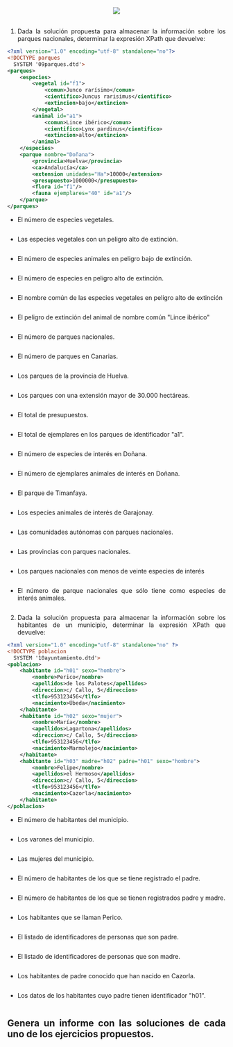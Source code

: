 <div align="justify">


<div align="center">
 	<img src="https://upload.wikimedia.org/wikipedia/commons/9/91/XQuery_and_XPath_Data_Model_type_hierarchy.png">
</div>

</br>

1. Dada la solución propuesta para almacenar la información sobre los parques nacionales, determinar la expresión XPath que devuelve:

```xml
<?xml version="1.0" encoding="utf-8" standalone="no"?>
<!DOCTYPE parques
  SYSTEM '09parques.dtd'>
<parques>
    <especies>
        <vegetal id="f1">
            <comun>Junco rarísimo</comun>
            <cientifico>Juncus rarisimus</cientifico>
            <extincion>bajo</extincion>
        </vegetal>
        <animal id="a1">
            <comun>Lince ibérico</comun>
            <cientifico>Lynx pardinus</cientifico>
            <extincion>alto</extincion>
        </animal>
    </especies>
    <parque nombre="Doñana">
        <provincia>Huelva</provincia>
        <ca>Andalucía</ca>
        <extension unidades="Ha">10000</extension>
        <presupuesto>1000000</presupuesto>
        <flora id="f1"/>
        <fauna ejemplares="40" id="a1"/>
    </parque>
</parques>  
```

- El número de especies vegetales.

  ```xml

  ```

- Las especies vegetales con un peligro alto de extinción.

  ```xml

  ```

- El número de especies animales en peligro bajo de extinción.

  ```xml

  ```

- El número de especies en peligro alto de extinción.

  ```xml

  ```

- El nombre común de las especies vegetales en peligro alto de extinción

  ```xml

  ```

- El peligro de extinción del animal de nombre común "Lince ibérico"

  ```xml

  ```

- El número de parques nacionales.

  ```xml

  ```

- El número de parques en Canarias.

  ```xml

  ```

- Los parques de la provincia de Huelva.

  ```xml

  ```

- Los parques con una extensión mayor de 30.000 hectáreas.

  ```xml

  ```

- El total de presupuestos.

  ```xml

  ```

- El total de ejemplares en los parques de identificador "a1".

  ```xml

  ```

- El número de especies de interés en Doñana.

  ```xml

  ```

- El número de ejemplares animales de interés en Doñana.

  ```xml

  ```

- El parque de Timanfaya.

  ```xml

  ```

- Los especies animales de interés de Garajonay.

  ```xml

  ```

- Las comunidades autónomas con parques nacionales.

  ```xml

  ```

- Las provincias con parques nacionales.

  ```xml

  ```

- Los parques nacionales con menos de veinte especies de interés

  ```xml

  ```

- El número de parque nacionales que sólo tiene como especies de interés animales.

  ```xml

  ```

2. Dada la solución propuesta para almacenar la información sobre los habitantes de un municipio, determinar la expresión XPath que devuelve:

```xml
<?xml version="1.0" encoding="utf-8" standalone="no" ?>
<!DOCTYPE poblacion
  SYSTEM '10ayuntamiento.dtd'>
<poblacion>
    <habitante id="h01" sexo="hombre">
        <nombre>Perico</nombre>
        <apellidos>de los Palotes</apellidos>
        <direccion>c/ Callo, 5</direccion>
        <tlfo>953123456</tlfo>
        <nacimiento>Úbeda</nacimiento>
    </habitante>
    <habitante id="h02" sexo="mujer">
        <nombre>María</nombre>
        <apellidos>Lagartona</apellidos>
        <direccion>c/ Callo, 5</direccion>
        <tlfo>953123456</tlfo>
        <nacimiento>Marmolejo</nacimiento>
    </habitante>
    <habitante id="h03" madre="h02" padre="h01" sexo="hombre">
        <nombre>Felipe</nombre>
        <apellidos>el Hermoso</apellidos>
        <direccion>c/ Callo, 5</direccion>
        <tlfo>953123456</tlfo>
        <nacimiento>Cazorla</nacimiento>
    </habitante>
</poblacion>
```

- El número de habitantes del municipio.

  ```xml

  ```

- Los varones del municipio.

  ```xml

  ```

- Las mujeres del municipio.

  ```xml

  ```

- El número de habitantes de los que se tiene registrado el padre.

  ```xml

  ```

- El número de habitantes de los que se tienen registrados padre y madre.

  ```xml

  ```

- Los habitantes que se llaman Perico.

  ```xml

  ```

- El listado de identificadores de personas que son padre.

  ```xml

  ```

- El listado de identificadores de personas que son madre.

  ```xml

  ```

- Los habitantes de padre conocido que han nacido en Cazorla.

  ```xml

  ```

- Los datos de los habitantes cuyo padre tienen identificador "h01".

  ```xml

  ```


## Genera un informe con las soluciones de cada uno de los ejercicios propuestos.

</div>
